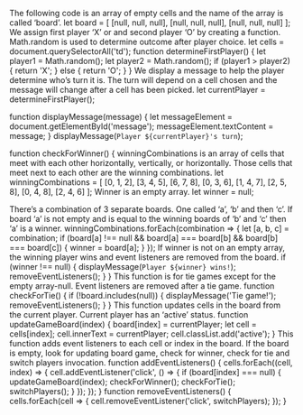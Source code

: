 The following code is an array of empty cells and the name of the array is called ‘board’. 
let board = [
  [null, null, null],
  [null, null, null],
  [null, null, null]
];
We assign first player ‘X’ or and second player ‘O’ by creating a function. Math.random is used to determine outcome after player choice. 
let cells = document.querySelectorAll('td');
function determineFirstPlayer() {
  let player1 = Math.random();
  let player2 = Math.random();
  if (player1 > player2) {
    return 'X';
  } else {
    return 'O';
  }
}
We display a message to help the player determine who’s turn it is. The turn will depend on a cell chosen and the message will change after a cell has been picked. 
let currentPlayer = determineFirstPlayer();

function displayMessage(message) {
  let messageElement = document.getElementById('message');
  messageElement.textContent = message;
}
displayMessage(`Player ${currentPlayer}'s turn`);

function checkForWinner() {
 winningCombinations is an array of cells that meet with each other horizontally, vertically, or horizontally. Those cells that meet next to each other are the winning combinations.
 let winningCombinations = [
    [0, 1, 2],
    [3, 4, 5],
    [6, 7, 8],
    [0, 3, 6],
    [1, 4, 7],
    [2, 5, 8],
    [0, 4, 8],
    [2, 4, 6]
  ];
Winner is an empty array. 
  let winner = null;

There’s a combination of 3 separate boards. One called ‘a’, ‘b’ and then ‘c’. If board ‘a’ is not empty and is equal to the winning boards of ‘b’ and ‘c’ then ‘a’ is a winner. 
winningCombinations.forEach(combination => {
    let [a, b, c] = combination;
    if (board[a] !== null && board[a] === board[b] && board[b] === board[c]) {
      winner = board[a];
}
  });
If winner is not on an empty array, the winning player wins and event listeners are removed from the board.
  if (winner !== null) {
    displayMessage(`Player ${winner} wins!`);
    removeEventListeners();
  }
}
This function is for tie games except for the empty array-null. Event listeners are removed after a tie game. 
function checkForTie() {
  if (!board.includes(null)) {
    displayMessage('Tie game!');
    removeEventListeners();
  }
}
This function updates cells in the board from the current player. Current player has an ‘active’ status. 
function updateGameBoard(index) {
  board[index] = currentPlayer;
  let cell = cells[index];
  cell.innerText = currentPlayer;
  cell.classList.add('active');
}
This function adds event listeners to each cell or index in the board. If the board is empty, look for updating board game, check for winner, check for tie and switch players invocation. 
function addEventListeners() {
  cells.forEach((cell, index) => {
    cell.addEventListener('click', () => {
      if (board[index] === null) {
        updateGameBoard(index);
        checkForWinner();
        checkForTie();
        switchPlayers();
      }
    });
  });
}
function removeEventListeners() {
  cells.forEach(cell => {
    cell.removeEventListener('click', switchPlayers);
  });
}






